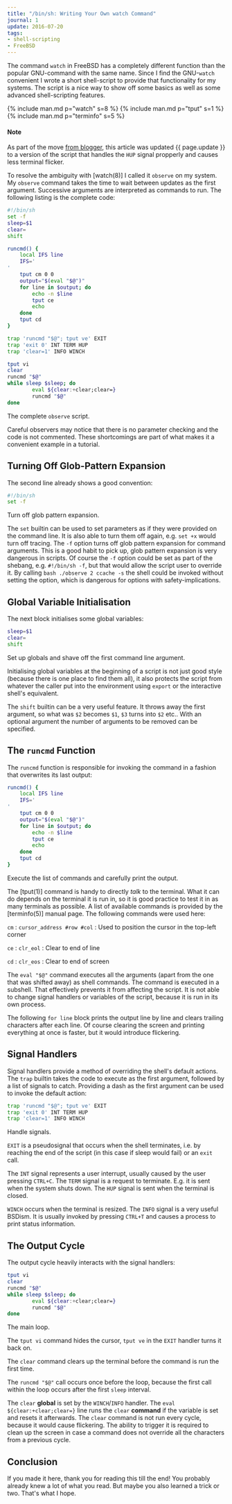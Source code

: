 ```yaml
---
title: "/bin/sh: Writing Your Own watch Command"
journal: 1
update: 2016-07-20
tags:
- shell-scripting
- FreeBSD
---
```


The command `watch` in FreeBSD has a completely different function
than the popular GNU-command with the same name. Since I find the
GNU-`watch` convenient I wrote a short shell-script to provide that
functionality for my systems. The script is a nice way to show off
some basics as well as some advanced shell-scripting features.

{% include man.md p="watch" s=8 %}
{% include man.md p="tput" s=1 %}
{% include man.md p="terminfo" s=5 %}

<div class="note">
	<h4>Note</h4>
	<p>
		As part of the move
		<a href="https://angryswarm.blogspot.com/2015/02/binsh-writing-your-own-watch-command.html">from blogger</a>,
		this article was updated {{ page.update }} to a version
		of the script that handles the <code>HUP</code> signal
		propperly and causes less terminal flicker.
	</p>
</div>

To resolve the ambiguity with [watch(8)] I called it `observe` on
my system. My `observe` command takes the time to wait between updates
as the first argument. Successive arguments are interpreted as commands
to run. The following listing is the complete code:

~~~ sh
#!/bin/sh
set -f
sleep=$1
clear=
shift

runcmd() {
	local IFS line
	IFS='
'
	tput cm 0 0
	output="$(eval "$@")"
	for line in $output; do
		echo -n $line
		tput ce
		echo
	done
	tput cd
}

trap 'runcmd "$@"; tput ve' EXIT
trap 'exit 0' INT TERM HUP
trap 'clear=1' INFO WINCH

tput vi
clear
runcmd "$@"
while sleep $sleep; do
        eval ${clear:+clear;clear=}
        runcmd "$@"
done
~~~
The complete `observe` script.

Careful observers may notice that there is no parameter checking and
the code is not commented. These shortcomings are part of what makes
it a convenient example in a tutorial.

Turning Off Glob-Pattern Expansion
----------------------------------

The second line already shows a good convention:

~~~ sh
#!/bin/sh
set -f
~~~
Turn off glob pattern expansion.

The `set` builtin can be used to set parameters as if they were provided
on the command line. It is also able to turn them off again, e.g. `set +x`
would turn off tracing. The `-f` option turns off glob pattern expansion
for command arguments. This is a good habit to pick up, glob pattern
expansion is very dangerous in scripts. Of course the `-f` option
could be set as part of the shebang, e.g. `#!/bin/sh -f`, but that
would allow the script user to override it. By calling
`bash ./observe 2 ccache -s` the shell could be invoked without setting
the option, which is dangerous for options with safety-implications.

Global Variable Initialisation
------------------------------

The next block initialises some global variables:

~~~sh
sleep=$1
clear=
shift
~~~
Set up globals and shave off the first command line argument.

Initialising global variables at the beginning of a script is not
just good style (because there is one place to find them all), it
also protects the script from whatever the caller put into the environment
using `export` or the interactive shell's equivalent.

The `shift` builtin can be a very useful feature. It throws away the
first argument, so what was `$2` becomes `$1`, `$3` turns into `$2`
etc.. With an optional argument the number of arguments to be removed
can be specified.

The `runcmd` Function
---------------------

The `runcmd` function is responsible for invoking the command in a
fashion that overwrites its last output:

~~~ sh
runcmd() {
	local IFS line
	IFS='
'
	tput cm 0 0
	output="$(eval "$@")"
	for line in $output; do
		echo -n $line
		tput ce
		echo
	done
	tput cd
}
~~~
Execute the list of commands and carefully print the output.

The [tput(1)] command is handy to directly *talk* to the terminal.
What it can do depends on the terminal it is run in, so it is good
practice to test it in as many terminals as possible. A list of available
commands is provided by the [terminfo(5)] manual page. The following
commands were used here:

`cm`
: `cursor_address #row #col`
: Used to position the cursor in the top-left corner

`ce`
: `clr_eol`
: Clear to end of line

`cd`
: `clr_eos`
: Clear to end of screen

The `eval "$@"` command executes all the arguments (apart from the
one that was shifted away) as shell commands. The command is executed
in a subshell. That effectively prevents it from affecting the script.
It is not able to change signal handlers or variables of the script,
because it is run in its own process.

The following `for line` block prints the output line by line and
clears trailing characters after each line. Of course clearing the
screen and printing everything at once is faster, but it would introduce
flickering.

Signal Handlers
---------------

Signal handlers provide a method of overriding the shell's default
actions. The `trap` builtin takes the code to execute as the first
argument, followed by a list of signals to catch. Providing a dash
as the first argument can be used to invoke the default action:

~~~ sh
trap 'runcmd "$@"; tput ve' EXIT
trap 'exit 0' INT TERM HUP
trap 'clear=1' INFO WINCH
~~~
Handle signals.

`EXIT` is a pseudosignal that occurs when the shell terminates, i.e.
by reaching the end of the script (in this case if sleep would fail)
or an `exit` call.

The `INT` signal represents a user interrupt, usually caused by the
user pressing `CTRL+C`. The `TERM` signal is a request to terminate.
E.g. it is sent when the system shuts down. The `HUP` signal is sent
when the terminal is closed.

`WINCH` occurs when the terminal is resized. The `INFO` signal is
a very useful BSDism. It is usually invoked by pressing `CTRL+T` and
causes a process to print status information.

The Output Cycle
----------------

The output cycle heavily interacts with the signal handlers:

~~~ sh
tput vi
clear
runcmd "$@"
while sleep $sleep; do
        eval ${clear:+clear;clear=}
        runcmd "$@"
done
~~~
The main loop.

The `tput vi` command hides the cursor, `tput ve` in the `EXIT` handler
turns it back on.

The `clear` command clears up the terminal before the command is run
the first time.

The `runcmd "$@"` call occurs once before the loop, because the first
call within the loop occurs after the first `sleep` interval.

The `clear` **global** is set by the `WINCH`/`INFO` handler. The
`eval ${clear:+clear;clear=}` line runs the `clear` **command** if
the variable is set and resets it afterwards. The `clear` command
is not run every cycle, because it would cause flickering. The ability
to trigger it is required to clean up the screen in case a command
does not override all the characters from a previous cycle.

Conclusion
----------

If you made it here, thank you for reading this till the end! You
probably already knew a lot of what you read. But maybe you also learned
a trick or two. That's what I hope.
